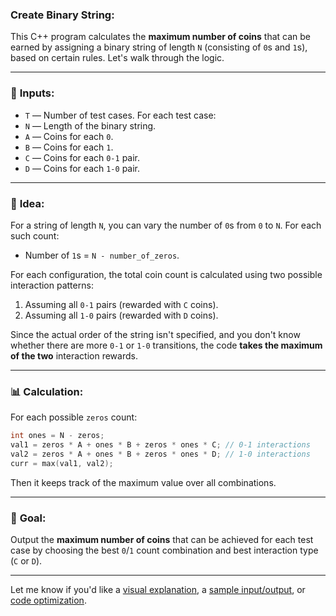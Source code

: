 ### Create Binary String:


This C++ program calculates the **maximum number of coins** that can be earned by assigning a binary string of length `N` (consisting of `0`s and `1`s), based on certain rules. Let's walk through the logic.

---

### 🔧 **Inputs:**

* `T` — Number of test cases.
  For each test case:
* `N` — Length of the binary string.
* `A` — Coins for each `0`.
* `B` — Coins for each `1`.
* `C` — Coins for each `0-1` pair.
* `D` — Coins for each `1-0` pair.

---

### 🧠 **Idea:**

For a string of length `N`, you can vary the number of `0`s from `0` to `N`. For each such count:

* Number of `1`s = `N - number_of_zeros`.

For each configuration, the total coin count is calculated using two possible interaction patterns:

1. Assuming all `0-1` pairs (rewarded with `C` coins).
2. Assuming all `1-0` pairs (rewarded with `D` coins).

Since the actual order of the string isn't specified, and you don't know whether there are more `0-1` or `1-0` transitions, the code **takes the maximum of the two** interaction rewards.

---

### 📊 **Calculation:**

For each possible `zeros` count:

```cpp
int ones = N - zeros;
val1 = zeros * A + ones * B + zeros * ones * C; // 0-1 interactions
val2 = zeros * A + ones * B + zeros * ones * D; // 1-0 interactions
curr = max(val1, val2);
```

Then it keeps track of the maximum value over all combinations.

---

### 📌 **Goal:**

Output the **maximum number of coins** that can be achieved for each test case by choosing the best `0`/`1` count combination and best interaction type (`C` or `D`).

---

Let me know if you'd like a [visual explanation](f), a [sample input/output](f), or [code optimization](f).
